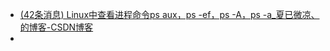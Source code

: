 - [(42条消息) Linux中查看进程命令ps aux，ps -ef，ps -A，ps -a_夏已微凉、的博客-CSDN博客](https://blog.csdn.net/qq_36025814/article/details/122232571)
-